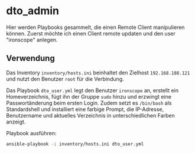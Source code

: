 # dto_admin
Hier werden Playbooks gesammelt, die einen Remote Client manipulieren können.
Zuerst möchte ich einen Client remote updaten und den user "ironscope" anlegen.

## Verwendung

Das Inventory `inventory/hosts.ini` beinhaltet den Zielhost `192.168.188.121` und nutzt den Benutzer `root` für die Verbindung.

Das Playbook `dto_user.yml` legt den Benutzer `ironscope` an, erstellt ein Homeverzeichnis,
fügt ihn der Gruppe `sudo` hinzu und erzwingt eine Passwortänderung beim ersten Login.
Zudem setzt es `/bin/bash` als Standardshell und installiert eine farbige Prompt,
die IP-Adresse, Benutzername und aktuelles Verzeichnis in unterschiedlichen Farben anzeigt.

Playbook ausführen:

```bash
ansible-playbook -i inventory/hosts.ini dto_user.yml
```

